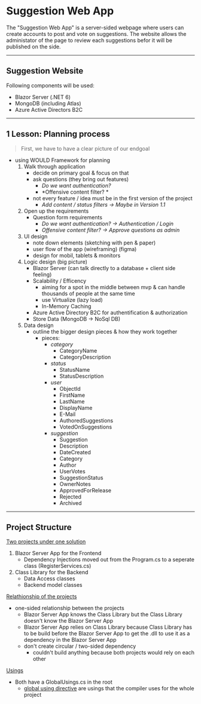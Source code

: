 # Suggestion Web App

The "Suggestion Web App" is a server-sided webpage where users can create accounts to post and vote on suggestions. The website allows the administator of the page to review each suggestions befor it will be published on the side.

***
## Suggestion Website

Following components will be used:
 - Blazor Server (.NET 6)
 - MongoDB (including Atlas)
 - Azure Active Directors B2C

***

## 1 Lesson: Planning process

> First, we have to have a clear picture of our endgoal 
 
- using WOULD Framework for planning
	1. Walk through application
		- decide on primary goal & focus on that
		- ask questions (they bring out features)
			- *Do we want authentication?*
			- *Offensive content filter? *
		- not every feature / idea must be in the first version of the project
			-  *Add content / status filters -> Maybe in Version 1.1*
	2. Open up the requirements
		- Question form requirements 
			 - *Do we want authentication? -> Authentication / Login*
			 - *Offensive content filter? -> Approve questions as admin*
	3. UI design 
		- note down elements (sketching with pen & paper) 
		- user flow of the app (wireframing) (figma)
		- design for mobil, tablets & monitors
	4. Logic design (big picture)
		- Blazor Server (can talk directly to a database + client side feeling)
		- Scalability / Efficency
			- aiming for a spot in the middle between mvp & can handle thousands of people at the same time
			- use Virtualize (lazy load)
			- In-Memory Caching
		- Azure Active Directory B2C for authentification & authorization
		- Store Data (MongoDB -> NoSql DB)
	5. Data design 	 
		- outline the bigger design pieces & how they work together
			- pieces:
				- *category*
					- CategoryName
					- CategoryDescription
				- *status*
					- StatusName
					- StatusDescription
				- *user*
					- ObjectId
					- FirstName
					- LastName
					- DisplayName
					- E-Mail
					- AuthoredSuggestions
					- VotedOnSuggestions
				- *suggestion*
					- Suggestion
					- Description
					- DateCreated
					- Category
					- Author
					- UserVotes
					- SuggestionStatus
					- OwnerNotes
					- ApprovedForRelease
					- Rejected
					- Archived

***

## Project Structure 

<ins>Two projects under one solution</ins>
1. Blazor Server App for the Frontend
	- Dependency Injections moved out from the Program.cs to a seperate class (RegisterServices.cs)
2. Class Library for the Backend 
	- Data Access classes
	- Backend model classes

 <ins>Relathionship of the projects</ins>
- one-sided relationship between the projects
	- Blazor Server App knows the Class Library but the Class Library doesn't know the Blazor Server App
	- Blazor Server App relies on Class Library because Class Library has to be build before the Blazor Server App to get the .dll to use it as a dependency in the Blazor Server App
	- don't create circular / two-sided dependency
		 - couldn't build anything because both projects would rely on each other

<ins>Usings</ins>
- Both have a GlobalUsings.cs in the root
	- [global using directive](https://github.com/dotnet/csharplang/blob/main/proposals/csharp-10.0/GlobalUsingDirective.md) are usings that the compiler uses for the whole project
